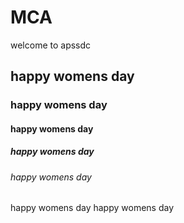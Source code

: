 # MCA
<h>welcome to apssdc</h>
<h2>happy womens day</h2>
<h3>happy womens day</h3>
<h4>happy womens day</h4>
<h5>happy womens day</h5>
<h6>happy womens day</h6>
<h7>happy womens day</h7>
<h8>happy womens day</h8>
